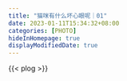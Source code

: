 ```yaml
---
title: "猫咪有什么坏心眼呢｜01"
date: 2023-01-11T15:34:32+08:00
categories: [PHOTO]
hideInHomepage: true
displayModifiedDate: true
---
```


{{< plog >}}
